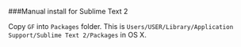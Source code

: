 ###Manual install for Sublime Text 2

Copy `GF` into `Packages` folder.
This is `Users/USER/Library/Application Support/Sublime Text 2/Packages` in OS X.

